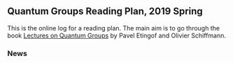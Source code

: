 ## Quantum Groups Reading Plan, 2019 Spring

This is the online log for a reading plan. The main aim is to go through the book [Lectures on Quantum Groups](https://intlpress.com/site/pub/files/preview/bookpubs/00000317.pdf) by Pavel Etingof and Olivier Schiffmann.

### News



